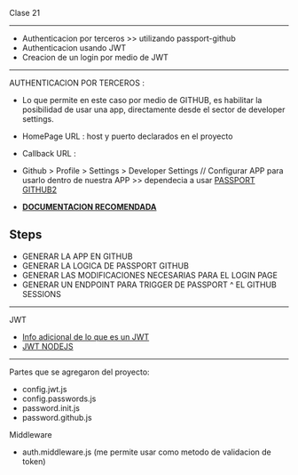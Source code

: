 Clase 21

---

-   Authenticacion por terceros >> utilizando passport-github
-   Authenticacion usando JWT
-   Creacion de un login por medio de JWT

---

AUTHENTICACION POR TERCEROS :

-   Lo que permite en este caso por medio de GITHUB, es habilitar la posibilidad de usar una app, directamente desde el sector de developer settings.

*   HomePage URL : host y puerto declarados en el proyecto
*   Callback URL :
*   Github > Profile > Settings > Developer Settings // Configurar APP para usarlo dentro de nuestra APP >> dependecia a usar [PASSPORT GITHUB2](https://www.passportjs.org/packages/passport-github2/)

*   **[DOCUMENTACION RECOMENDADA](https://dev.to/joshuajee/nodejs-github-authentication-using-passportjs-and-mongodb-2lfd)**

## Steps

-   GENERAR LA APP EN GITHUB
-   GENERAR LA LOGICA DE PASSPORT GITHUB
-   GENERAR LAS MODIFICACIONES NECESARIAS PARA EL LOGIN PAGE
-   GENERAR UN ENDPOINT PARA TRIGGER DE PASSPORT ^ EL GITHUB SESSIONS

---

JWT

-   [Info adicional de lo que es un JWT](https://jwt.io/introduction)
-   [JWT NODEJS](https://bluuweb.github.io/node/07-jwt/#jwt-2)

---

Partes que se agregaron del proyecto:

-   config.jwt.js
-   config.passwords.js
-   password.init.js
-   password.github.js

Middleware

-   auth.middleware.js (me permite usar como metodo de validacion de token)
